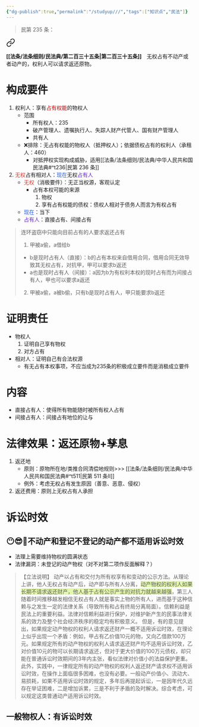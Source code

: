 ```yaml
---
{"dg-publish":true,"permalink":"/studyup///","tags":["知识点","民法"]}
---
```


>民第 235 条：
<div class="transclusion internal-embed is-loaded"><a class="markdown-embed-link" href="/////#t235" aria-label="Open link"><svg xmlns="http://www.w3.org/2000/svg" width="24" height="24" viewBox="0 0 24 24" fill="none" stroke="currentColor" stroke-width="2" stroke-linecap="round" stroke-linejoin="round" class="svg-icon lucide-link"><path d="M10 13a5 5 0 0 0 7.54.54l3-3a5 5 0 0 0-7.07-7.07l-1.72 1.71"></path><path d="M14 11a5 5 0 0 0-7.54-.54l-3 3a5 5 0 0 0 7.07 7.07l1.71-1.71"></path></svg></a><div class="markdown-embed">



**[[法条/法条细则/民法典/第二百三十五条\|第二百三十五条]]**　无权占有不动产或者动产的，权利人可以请求返还原物。 

</div></div>

# 构成要件
1. 权利人：享有<font color="#c00000">占有权能</font>的物权人
	- 范围
		- 所有权人：235
		- 破产管理人、遗嘱执行人、失踪人财产代管人、国有财产管理人
		- 共有人
	- ❌排除：无占有权能的物权人（抵押权人）；依据债权占有的权利人（承租人：460）
		- 对抵押权实现构成威胁，适用[[法条/法条细则/民法典/中华人民共和国民法典#^t236\|民第 236 条]]
2. <font color="#d83931">无权</font>占有相对人：<font color="#245bdb">现在</font>无权<font color="#6425d0">占有人</font>
	- <font color="#d83931">无权</font>（消极要件）：无正当权源，客观认定
		- 占有本权可能的来源
			1. 物权
			2. 享有占有权能的债权：债权人相对于债务人而言为有权占有
	- <font color="#245bdb">现在</font>：当下
	- <font color="#6425d0">占有人</font>：直接占有、间接占有

>连环盗窃中只能向目前占有的人要求返还占有
>1. 甲被a偷，a借给b
>	- b是现时占有人（直接）：b的占有本权来自借用合同，借用合同无效导致其无权占有，对抗甲，甲可以要求b返还
>	- a也是现时占有人（间接）：a因为b为有权利本权的现时占有而为间接占有人，甲也可以要求a返还
>2. 甲被a偷，a被b偷，只有b是现时占有人，甲只能要求b返还
# 证明责任
- 物权人
	1. 证明自己享有物权
	2. 对方占有
- 相对人：证明自己有合法权源
	- 有无占有本权事项，不应当成为235条的积极成立要件而是消极成立要件
# 内容
- 直接占有人：使得所有物能随时被所有权人占有
- 间接占有人：间接占有地位的让与
# 法律效果：返还原物+孳息
1. 返还地
	- 原则：原物所在地/类推合同清偿地规则>>> [[法条/法条细则/民法典/中华人民共和国民法典#^t511\|民第 511 条Ⅱ]]
	- 例外：考虑无权占有发生原因（善意、恶意、侵权）
2. 返还费用：原则上无权占有人承担
# 诉讼时效
## 😶😎🔆不动产和登记不登记的动产都不适用诉讼时效
- 法理上需要维持物权的圆满状态
- 法律漏洞：未登记的动产物权（对不对第二项作反面解释？）
>【立法说明】
>动产以占有和交付为所有权享有和变动的公示方法。从理论上讲，他人无权占有动产后，动产即与所有人分离，<span style="background:rgba(205, 244, 105, 0.55)">动产物权的权利人如果长期不请求返还财产，他人基于占有公示产生的对抗力就越来越强</span>，第三人随着时间推移越发相信无权占有人就是事实上物的所有人，进而基于这种信赖与之发生一定的法律关系（导致所有和占有终局分离局面）。信赖利益是民法上的重要利益。法律对信赖利益进行保护，对维护新产生的民事法律关系的效力及整个社会经济秩序的稳定均有积极意义。
但是，有的意见提出，如果规定动产物权的权利人请求返还财产一概不适用诉讼时效，在理论上似乎出现一个矛盾：例如，甲占有乙价值10元的物，又向乙借款100万元。如果规定所有的动产物权的权利人请求返还财产均不适用诉讼时效，乙对价值10元的物可以长期请求返还，但对于更大价值的100万元债权，却只能在普通诉讼时效期间的3年内主张，看似法律对价值小的法益保护更重。 
此外，实践中，一律规定所有的动产物权的权利人返还财产请求权不适用诉讼时效，在操作上面临很多困难，也没有必要。一般动产价值小、流动大、易损耗，如果不适用诉讼时效的规定，多年后再提起诉讼，一是因年代久远存在举证困难，二是增加诉累，三是不利于矛盾的及时解决。综合考虑，可以规定这类普通动产适用诉讼时效。
## 一般物权人：有诉讼时效